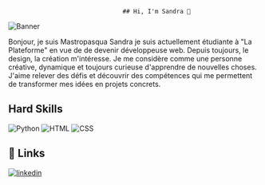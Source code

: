                                    ## Hi, I'm Sandra 👋

![Banner](https://res.cloudinary.com/dowa0e95f/image/upload/v1732526159/urwgbh8biflw4ffnc9wp.png)

Bonjour, je suis Mastropasqua Sandra je suis actuellement étudiante à "La Plateforme" en vue de de devenir développeuse web. Depuis toujours, le design, la création m'intéresse. Je me considère comme une personne créative, dynamique et toujours curieuse d'apprendre de nouvelles choses. J'aime relever des défis et découvrir des compétences qui me permettent de transformer mes idées en projets concrets. 

## Hard Skills
![Python](https://img.shields.io/badge/Python-3776AB?style=for-the-badge&logo=python&logoColor=white)
![HTML](https://img.shields.io/badge/HTML-239120?style=for-the-badge&logo=html5&logoColor=white)
![CSS](https://img.shields.io/badge/CSS-239120?&style=for-the-badge&logo=css3&logoColor=white)

## 🔗 Links
[![linkedin](https://img.shields.io/badge/linkedin-0A66C2?style=for-the-badge&logo=linkedin&logoColor=white)]([![linkedin](https://img.shields.io/badge/linkedin-0A66C2?style=for-the-badge&logo=linkedin&logoColor=white)](https://www.linkedin.com/))
